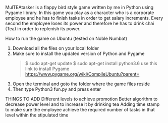 MulTEAtasker is a flappy bird style game written by me in Python using Pygame library. In this game you play as a character who is a corporate employee 
and he has to finish tasks in order to get salary increments.
Every second the employee loses its power and therefore he has to drink chai (Tea) in order to replenish its power. 

How to run the game on Ubuntu (tested on Noble Numbat)
1) Download all the files on your local folder
2) Make sure to install the updated version of Python and Pygame
    > $ sudo apt-get update
    > $ sudo apt-get install python3.6
    > use this link to install Pygame https://www.pygame.org/wiki/CompileUbuntu?parent=
4) Open the terminal and goto the folder where the game files reside
5) Then type Python3 fun.py and press enter

THINGS TO ADD
Different levels to achieve promotion
Better algorithm to decrease power level and to increase it by drinking tea
Adding time stamp to make sure the employee achieve the required number of tasks in that level within the stipulated time
